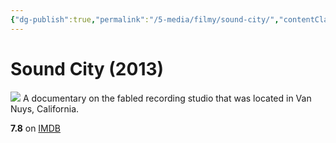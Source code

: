 ```yaml
---
{"dg-publish":true,"permalink":"/5-media/filmy/sound-city/","contentClasses":"movie","tags":["to-watch","фильм","#Documentary","#Music"],"created":"2024-01-20T05:38:54.031+07:00","updated":"2024-01-20T05:55:02.297+07:00"}
---
```


# Sound City (2013)
![](https://m.media-amazon.com/images/M/MV5BMTc4MjkyODg4MF5BMl5BanBnXkFtZTcwNTk1NjM4OA@@._V1_SX300.jpg)
A documentary on the fabled recording studio that was located in Van Nuys, California.

**7.8** on [IMDB](https://www.imdb.com/title/tt2306745)
